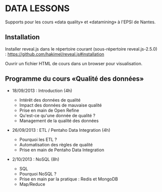 DATA LESSONS
============

Supports pour les cours «data quality» et «datamining» à l'EPSI de Nantes.

Installation
------------

Installer reveal.js dans le répertoire courant (sous-répertoire reveal.js-2.5.0) :
   https://github.com/hakimel/reveal.js#installation

Ouvrir un fichier HTML de cours dans un browser pour visualisation.

Programme du cours «Qualité des données»
----------------------------------------

 - 18/09/2013 : Introduction (4h)
   - Intérêt des données de qualité
   - Impact des données de mauvaise qualité
   - Prise en main de Open Refine
   - Qu'est-ce qu'une donnée de qualité ?
   - Management de la qualité des données

 - 26/09/2013 : ETL / Pentaho Data Integration (4h)
   - Pourquoi les ETL ?
   - Automatisation des règles de qualité
   - Prise en main de Pentaho Data Integration

 - 2/10/2013 : NoSQL (8h)
   - SQL
   - Pourquoi NoSQL ?
   - Prise en main par la pratique : Redis et MongoDB
   - Map/Reduce


